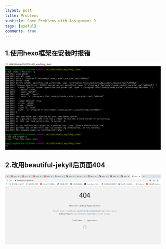 ```yaml
---
layout: post
title: Problems
subtitle: Some Problems with Assignment 9
tags: [useful]
comments: true
---
```

## 1.使用hexo框架在安装时报错
![pro1](/assets/img/pro1.png)
## 2.改用beautiful-jekyll后页面404
![pro2](/assets/img/pro2.png)
